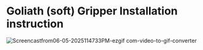 # Goliath (soft) Gripper Installation instruction 

![Screencastfrom06-05-2025114733PM-ezgif com-video-to-gif-converter](https://github.com/user-attachments/assets/be8bee47-68ac-4843-8cca-8c1ef41c97a0)
